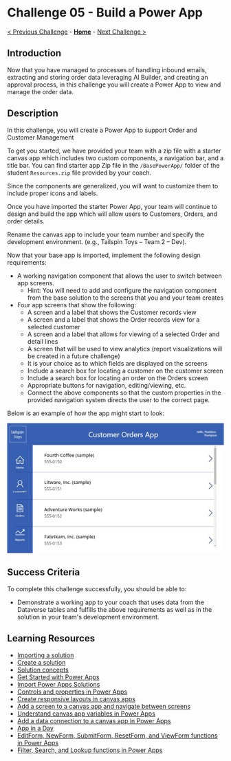 # Challenge 05 - Build a Power App

[< Previous Challenge](./Challenge-04.md) - **[Home](../README.md)** - [Next Challenge >](./Challenge-06.md)

## Introduction

Now that you have managed to processes of handling inbound emails, extracting and storing order data leveraging AI Builder, and creating an approval process, in this challenge you will create a Power App to view and manage the order data.

## Description

In this challenge, you will create a Power App to support Order and Customer Management

To get you started, we have provided your team with a zip file with a starter canvas app which includes two custom components, a navigation bar, and a title bar. You can find starter app Zip file in the `/BasePowerApp/` folder of the student `Resources.zip` file provided by your coach.

Since the components are generalized, you will want to customize them to include proper icons and labels. 

Once you have imported the starter Power App, your team will continue to design and build the app which will allow users to Customers, Orders, and order details.

Rename the canvas app to include your team number and specify the development environment. (e.g., Tailspin Toys – Team 2 – Dev).

Now that your base app is imported, implement the following design requirements:
- A working navigation component that allows the user to switch between app screens.  
    - Hint: You will need to add and configure the navigation component from the base solution to the screens that you and your team creates
- Four app screens that show the following:
    * A screen and a label that shows the Customer records view
    * A screen and a label that shows the Order records view for a selected customer
    * A screen and a label that allows for viewing of a selected Order and detail lines
    * A screen that will be used to view analytics (report visualizations will be created in a future challenge)
    * It is your choice as to which fields are displayed on the screens
    * Include a search box for locating a customer on the customer screen
    * Include a search box for locating an order on the Orders screen
    * Appropriate buttons for navigation, editing/viewing, etc.
    * Connect the above components so that the custom properties in the provided navigation system directs the user to the correct page.

Below is an example of how the app might start to look: 
    
![Sample App UI](./Resources/BasePowerApp/TailSpinToys_PowerApp_Example_Layout.JPG)

## Success Criteria

To complete this challenge successfully, you should be able to:
- Demonstrate a working app to your coach that uses data from the Dataverse tables and fulfills the above requirements as well as in the solution in your team's development environment.

## Learning Resources

* [Importing a solution](https://learn.microsoft.com/en-us/power-apps/maker/data-platform/import-update-export-solutions)
* [Create a solution](https://docs.microsoft.com/en-us/powerapps/maker/common-data-service/create-solution)
* [Solution concepts](https://docs.microsoft.com/en-us/power-platform/alm/solution-concepts-alm)
* [Get Started with Power Apps](https://docs.microsoft.com/learn/modules/get-started-with-powerapps)
* [Import Power Apps Solutions](https://docs.microsoft.com/en-us/powerapps/maker/common-data-service/import-update-export-solutions)
* [Controls and properties in Power Apps](https://docs.microsoft.com/en-us/powerapps/maker/canvas-apps/reference-properties)
* [Create responsive layouts in canvas apps](https://docs.microsoft.com/en-us/powerapps/maker/canvas-apps/create-responsive-layout)
* [Add a screen to a canvas app and navigate between screens](https://docs.microsoft.com/en-us/powerapps/maker/canvas-apps/add-screen-context-variables)
* [Understand canvas app variables in Power Apps](https://docs.microsoft.com/powerapps/maker/canvas-apps/add-screen-context-variables)
* [Add a data connection to a canvas app in Power Apps](https://docs.microsoft.com/en-us/powerapps/maker/canvas-apps/add-data-connection)
* [App in a Day](https://aka.ms/appinaday)
* [EditForm, NewForm, SubmitForm, ResetForm, and ViewForm functions in Power Apps](https://docs.microsoft.com/en-us/powerapps/maker/canvas-apps/functions/function-form)
* [Filter, Search, and Lookup functions in Power Apps](https://docs.microsoft.com/en-us/powerapps/maker/canvas-apps/functions/function-filter-lookup)



